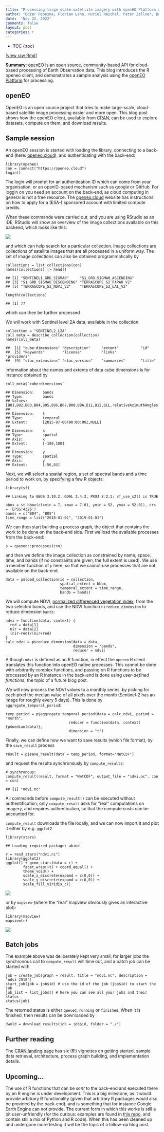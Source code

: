 ```yaml
---
title: "Processing large scale satellite imagery with openEO Platform and R"
author: "Edzer Pebesma, Florian Lahn, Huriel Reichel, Peter Zellner, Basil Tufail, Matthias Mohr"
date:  "Nov 22, 2022"
comments: false
layout: post
categories: r
---
```

* TOC 
{:toc}

\[[view raw
Rmd](https://raw.githubusercontent.com//r-spatial/r-spatial.org/gh-pages/_rmd/2022-03-16-openeo.Rmd)\]

**Summary**: [openEO](https://openeo.org) is an open source,
community-based API for cloud-based processing of Earth Observation
data. This blog introduces the R openeo client, and demonstrates a
sample analysis using the [openEO Platform](https://openeo.cloud) for
processing.

## openEO

OpenEO is an open source project that tries to make large-scale,
cloud-based satellite image processing easier and more open. This blog
post shows how the openEO client, available from
[CRAN](https://cran.r-project.org/package=openeo), can be used to
explore datasets, compute on them, and download results.

## Sample session

An openEO session is started with loading the library, connecting to a
back-end (here: [openeo.cloud](https://openeo.cloud)), and
authenticating with the back-end:

    library(openeo)
    con = connect("https://openeo.cloud")
    login()

The login will prompt for an authentication ID which can come from your
organisation, or an openID-based mechanism such as google or GitHub. For
loggin on you need an account on the back-end, as cloud computing in
general is not a free resource. The [openeo.cloud](https://openeo.cloud)
website has instructions on how to apply for a (ESA-) sponsored account
with limited compute credits.

When these commands were carried out, and you are using RStudio as an
IDE, RStudio will show an overview of the image collections available on
this backend, which looks like this:

![](/images/collections.png)

and which can help search for a particular collection. Image collections
are collections of satellite images that are all processed in a uniform
way. The set of image collections can also be obtained programmatically
by

    collections = list_collections(con)
    names(collections) |> head()

    ## [1] "SENTINEL1_GRD_SIGMA0"     "S1_GRD_SIGMA0_ASCENDING" 
    ## [3] "S1_GRD_SIGMA0_DESCENDING" "TERRASCOPE_S2_FAPAR_V2"  
    ## [5] "TERRASCOPE_S2_NDVI_V2"    "TERRASCOPE_S2_LAI_V2"

    length(collections)

    ## [1] 77

which can then be further processed

We will work with Sentinel level 2A data, available in the collection

    collection = "SENTINEL2_L2A"
    coll_meta = describe_collection(collection)
    names(coll_meta)

    ##  [1] "cube:dimensions" "description"     "extent"          "id"             
    ##  [5] "keywords"        "license"         "links"           "providers"      
    ##  [9] "stac_extensions" "stac_version"    "summaries"       "title"

information about the names and extents of data cube dimensions is for
instance obtained by

    coll_meta$`cube:dimensions`

    ## Dimension:    bands 
    ## Type:         bands 
    ## Values:       [B01,B02,B03,B04,B05,B06,B07,B08,B8A,B11,B12,SCL,relativeAzimuthAngles,sunZenithAngles,viewZenithAngles,B09,AOT,SNW,CLD,CLP,CLM,sunAzimuthAngles,viewAzimuthMean,viewZenithMean,dataMask]
    ## 
    ## Dimension:    t 
    ## Type:         temporal 
    ## Extent:       [2015-07-06T00:00:00Z,NULL] 
    ## 
    ## Dimension:    x 
    ## Type:         spatial 
    ## Axis:         x 
    ## Extent:       [-180,180] 
    ## 
    ## Dimension:    y 
    ## Type:         spatial 
    ## Axis:         y 
    ## Extent:       [-56,83]

Next, we will select a spatial region, a set of spectral bands and a
time period to work on, by specifying a few R objects:

    library(sf)

    ## Linking to GEOS 3.10.2, GDAL 3.4.3, PROJ 8.2.1; sf_use_s2() is TRUE

    bbox = st_bbox(c(xmin = 7, xmax = 7.01, ymin = 52, ymax = 52.01), crs = 'EPSG:4326')
    bands = c("B04", "B08")
    time_range = list("2018-01-01", "2019-01-01")

We can then start building a process graph, the object that contains the
work to be done on the back-end side. First we load the available
processes from the back-end:

    p = openeo::processes(con)

and then we define the image collection as constrained by name, space,
time, and bands (if no constraints are given, the full extent is used).
We use a member function of `p` here, so that we cannot use processes
that are not available on the back-end.

    data = p$load_collection(id = collection, 
                             spatial_extent = bbox,
                             temporal_extent = time_range, 
                             bands = bands) 

We will compute NDVI, [normalized differenced vegetation
index](https://en.wikipedia.org/wiki/Normalized_difference_vegetation_index),
from the two selected bands, and use the NDVI function in
`reduce_dimension` to reduce dimension `bands`:

    ndvi = function(data, context) {
      red = data[1]
      nir = data[2]
      (nir-red)/(nir+red)
    }
    calc_ndvi = p$reduce_dimension(data = data,
                                   dimension = "bands",
                                   reducer = ndvi)

Although `ndvi` is defined as an R function, in effect the `openeo` R
client translates this function into openEO native processes. This
cannot be done with arbitrarily complex functions, and passing on R
functions to be processed by an R instance in the back-end is done using
*user-defined functions*, the topic of a future blog post.

We will now process the NDVI values to a monthly series, by picking for
each pixel the median value of all pixels over the month (Sentinel-2 has
an image for roughly every 5 days). This is done by
`aggregate_temporal_period`:

    temp_period = p$aggregate_temporal_period(data = calc_ndvi, period = "month",
                                 reducer = function(data, context){p$median(data)}, 
                                 dimension = "t")

Finally, we can define how we want to save results (which file format),
by the `save_result` process

    result = p$save_result(data = temp_period, format="NetCDF")

and request the results synchronously by `compute_results`:

    # synchronous:
    compute_result(result, format = "NetCDF", output_file = "ndvi.nc", con = con)

    ## [1] "ndvi.nc"

All commands before `compute_result()` can be executed without
authentification; only `compute_result` asks for “real” computations on
imagery, and requires authentication, so that the compute costs can be
accounted for.

`compute_result` downloads the file locally, and we can now import it
and plot it either by e.g. `ggplot2`

    library(stars)

    ## Loading required package: abind

    r = read_stars("ndvi.nc")
    library(ggplot2)
    ggplot() + geom_stars(data = r) +
            facet_wrap(~t) + coord_equal() +
            theme_void() +
            scale_x_discrete(expand = c(0,0)) +
            scale_y_discrete(expand = c(0,0)) +
            scale_fill_viridis_c()

![](/images/figure-markdown_strict/openeo_figs-1.png)

or by `mapview` (where the “real” mapview obviously gives an interactive
plot):

    library(mapview)
    mapview(r)

![](/images/figure-markdown_strict/openeo_fig_mapview-1.png)

## Batch jobs

The example above was deliberately kept very small; for larger jobs the
synchronous call to `compute_result` will time out, and a batch job can
be started with

    job = create_job(graph = result, title = "ndvi.nc", description = "ndvi 2018")
    start_job(job = job$id) # use the id of the job (job$id) to start the job
    job_list = list_jobs() # here you can see all your jobs and their status
    status(job) 

The returned status is either `queued`, `running` or `finished`. When it
is finished, then results can be downloaded by

    dwnld = download_results(job = job$id, folder = "./") 

## Further reading

The [CRAN landing page](https://cran.r-project.org/package=openeo) has
six (6!) vignettes on getting started, sample data retrieval,
architecture, process graph building, and implementation details.

## Upcoming…

The use of R functions that can be *sent* to the back-end and executed
there by an R engine is under development. This is a big milestone, as
it would provide arbitrary R functionality (given that arbitrary R
packages would also be provided by the back-end), and is something that
for instance Google Earth Engine can not provide. The current form in
which this works is still a bit user-unfriendly (for the curious:
examples are found in [this
repo](https://github.com/Open-EO/r4openeo-usecases), and contain still a
mix of Python and R code). When this has been cleaned up and undergone
more testing it will be the topic of a follow-up blog post.
